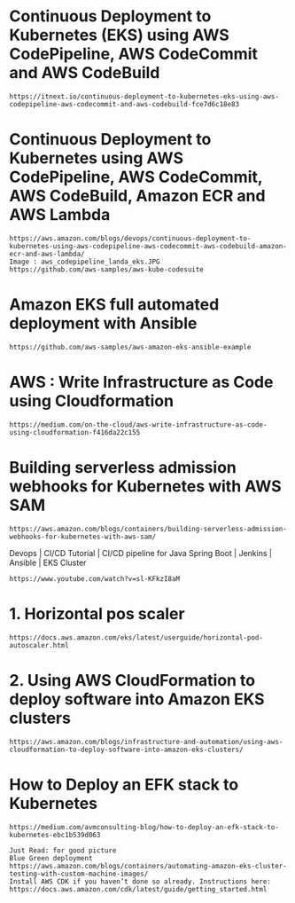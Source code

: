 # Continuous Deployment to Kubernetes (EKS) using AWS CodePipeline, AWS CodeCommit and AWS CodeBuild
```
https://itnext.io/continuous-deployment-to-kubernetes-eks-using-aws-codepipeline-aws-codecommit-and-aws-codebuild-fce7d6c18e83
```

# Continuous Deployment to Kubernetes using AWS CodePipeline, AWS CodeCommit, AWS CodeBuild, Amazon ECR and AWS Lambda
```
https://aws.amazon.com/blogs/devops/continuous-deployment-to-kubernetes-using-aws-codepipeline-aws-codecommit-aws-codebuild-amazon-ecr-and-aws-lambda/
Image : aws_codepipeline_landa_eks.JPG
https://github.com/aws-samples/aws-kube-codesuite
```


# Amazon EKS full automated deployment with Ansible
```
https://github.com/aws-samples/aws-amazon-eks-ansible-example
```

# AWS : Write Infrastructure as Code using Cloudformation
```
https://medium.com/on-the-cloud/aws-write-infrastructure-as-code-using-cloudformation-f416da22c155
```

# Building serverless admission webhooks for Kubernetes with AWS SAM
```
https://aws.amazon.com/blogs/containers/building-serverless-admission-webhooks-for-kubernetes-with-aws-sam/
```

Devops | CI/CD Tutorial | CI/CD pipeline for Java Spring Boot | Jenkins | Ansible | EKS Cluster
```
https://www.youtube.com/watch?v=sl-KFkzI8aM
```

# 1. Horizontal pos scaler
```
https://docs.aws.amazon.com/eks/latest/userguide/horizontal-pod-autoscaler.html
```

# 2. Using AWS CloudFormation to deploy software into Amazon EKS clusters
```
https://aws.amazon.com/blogs/infrastructure-and-automation/using-aws-cloudformation-to-deploy-software-into-amazon-eks-clusters/
```

# How to Deploy an EFK stack to Kubernetes
```
https://medium.com/avmconsulting-blog/how-to-deploy-an-efk-stack-to-kubernetes-ebc1b539d063
```

```
Just Read: for good picture 
Blue Green deployment
https://aws.amazon.com/blogs/containers/automating-amazon-eks-cluster-testing-with-custom-machine-images/
Install AWS CDK if you haven’t done so already. Instructions here: https://docs.aws.amazon.com/cdk/latest/guide/getting_started.html
```